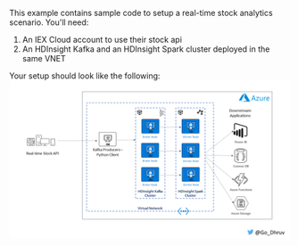 This example contains sample code to setup a real-time stock analytics scenario. You'll need:

1. An IEX Cloud account to use their stock api
2. An HDInsight Kafka and an HDInsight Spark cluster deployed in the same VNET

Your setup should look like the following:
![alt=StreamingAnalyticsArchitecture](https://github.com/dhgoelmsft/StreamingSamples/blob/master/RealTimeStockAnalytics/SampleArchitecture.PNG)
